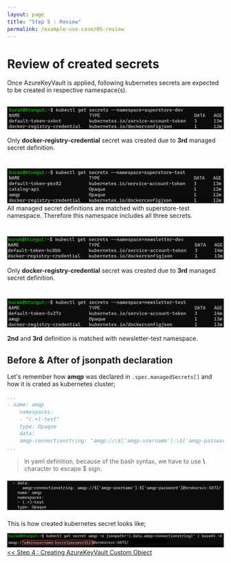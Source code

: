 ```yaml
---
layout: page
title: "Step 5 : Review"
permalink: /example-use-case/05-review
---
```



# Review of created secrets
Once AzureKeyVault is applied, following kubernetes secrets are expected to be created in respective namespace(s).

<div style="margin:30px 0px 0px 0px;"><img class="ex-img" src="../assets/img/examples/superstore-dev-secrets.png" alt="Secrets in superstore-dev namespace" /></div>

Only **docker-registry-credential** secret was created due to **3rd** managed secret definition.

<div style="margin:40px 0px 0px 0px;"><img class="ex-img" src="../assets/img/examples/superstore-test-secrets.png" alt="Secrets in superstore-test namespace" /></div>
All managed secret definitions are matched with superstore-test namespace. Therefore this namespace includes all three secrets.


<div style="margin:40px 0px 0px 0px;"><img class="ex-img" src="../assets/img/examples/newsletter-dev-secrets.png" alt="Secrets in newsletter-dev namespace" /></div>

Only **docker-registry-credential** secret was created due to **3rd** managed secret definition.

<div style="margin:40px 0px 0px 0px;"><img class="ex-img" src="../assets/img/examples/newsletter-test-secrets.png" alt="Secrets in newsletter-test namespace" /></div>

**2nd** and **3rd** definition is matched with newsletter-test namespace.

## Before & After of jsonpath declaration
Let's remember how **amqp** was declared in `.spec.managedSecrets[]` and how it is crated as kubernetes cluster;

```yaml
...
- name: amqp
    namespaces:
    - "(.+)-test"
    type: Opaque
    data:
    amqp-connectionstring: "amqp://\$['amqp-username']:\$['amqp-password']@brokersvc:5672/"
...
```

> In yaml definition, because of the bash syntax, we have to use <b>\ </b> character to escape $ sign.

<div style="margin:20px 0px 20px 0px;"><img class="ex-img" src="../assets/img/examples/amqp-managedsecret.png" alt="Secrets in newsletter-test namespace" /></div>


This is how created kubernetes secret looks like;

<div style="margin:0px 0px 0px 0px;"><img class="ex-img" src="../assets/img/examples/amqp-kubernetes-secret.png" alt="Secrets in newsletter-test namespace" /></div>

<div class="ex-nav">
  <div class="left-nav">
    <a href="{{ '/example-use-case/04-creating-azurekeyvault-custom-object' | prepend: site.baseurl }}">
      << Step 4 : Creating AzureKeyVault Custom Object
    </a>
  </div>
  <div class="right-nav">
  </div>
</div>
<br>